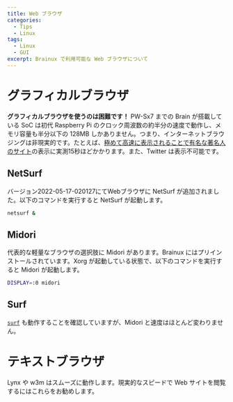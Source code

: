 ```yaml
---
title: Web ブラウザ
categories:
  - Tips
  - Linux
tags:
  - Linux
  - GUI
excerpt: Brainux で利用可能な Web ブラウザについて
---
```



# グラフィカルブラウザ

**グラフィカルブラウザを使うのは困難です！** PW-Sx7 までの Brain が搭載している SoC は初代 Raspberry Pi のクロック周波数の約半分の速度で動作し、メモリ容量も半分以下の 128MB しかありません。つまり、インターネットブラウジングは非現実的です。たとえば、[極めて高速に表示されることで有名な著名人のサイト](http://abehiroshi.la.coocan.jp/)の表示に実測15秒ほどかかります。また、Twitter は表示不可能です。


## NetSurf

バージョン2022-05-17-020127にてWebブラウザに NetSurf が追加されました。以下のコマンドを実行すると NetSurf が起動します。

```sh
netsurf &
```


## Midori

代表的な軽量なブラウザの選択肢に Midori があります。Brainux にはプリインストールされています。Xorg が起動している状態で、以下のコマンドを実行すると Midori が起動します。

```sh
DISPLAY=:0 midori
```


## Surf

[`surf`](https://surf.suckless.org/) も動作することを確認していますが、Midori と速度はほとんど変わりません。


# テキストブラウザ

Lynx や w3m はスムーズに動作します。現実的なスピードで Web サイトを閲覧するにはこれらをお勧めします。

